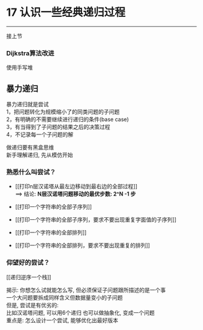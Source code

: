 # 17 认识一些经典递归过程

---

接上节
### Dijkstra算法改进
使用手写堆



## 暴力递归

暴力递归就是尝试  
1，把问题转化为规模缩小了的同类问题的子问题  
2，有明确的不需要继续进行递归的条件(base case)  
3，有当得到了子问题的结果之后的决策过程  
4，不记录每一个子问题的解  

做递归要有黑盒思维  
新手理解递归, 先从模仿开始

### 熟悉什么叫尝试？

- [[打印n层汉诺塔从最左边移动到最右边的全部过程]]  
  ==> 结论: **N层汉诺塔问题移动的最优步数: 2^N -1 步**
  
- [[打印一个字符串的全部子序列]]
- [[打印一个字符串的全部子序列，要求不要出现重复字面值的子序列]]
- [[打印一个字符串的全部排列]]
- [[打印一个字符串的全部排列，要求不要出现重复的排列]]

### 仰望好的尝试？

[[递归逆序一个栈]]   

揭示: 你想怎么试就能怎么写, 但必须保证子问题跟所描述的是一个事  
  一个大问题要拆成同样含义但数据量变小的子问题  
  但是, 尝试是有优劣的:  
   比如汉诺塔问题, 可以用6个递归  也可以做抽象化, 变成一个问题  
重点是: 怎么设计一个尝试, 能够优化出最好版本  
